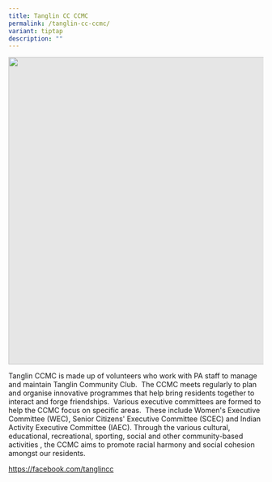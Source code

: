 ```yaml
---
title: Tanglin CC CCMC
permalink: /tanglin-cc-ccmc/
variant: tiptap
description: ""
---
```

<p></p>
<div class="isomer-image-wrapper">
<img style="display: block;-webkit-user-select: none;margin: auto;cursor: zoom-in;background-color: hsl(0, 0%, 90%);transition: background-color 300ms;" height="607" width="914" src="https://uploads-ssl.webflow.com/60f4a4872dd5b71d47df606a/64f705e58446e75f7b986cec_25%20%26%2026%20July%202022(7).jpg">
</div>
<p>Tanglin CCMC is made up of volunteers who work with PA staff to manage
and maintain Tanglin Community Club. &nbsp;The CCMC meets regularly to
plan and organise innovative programmes that help bring residents together
to interact and forge friendships. &nbsp;Various executive committees are
formed to help the CCMC focus on specific areas. &nbsp;These include Women's
Executive Committee (WEC), Senior Citizens' Executive Committee (SCEC)
and Indian Activity Executive Committee (IAEC). Through the various cultural,
educational, recreational, sporting, social and other community-based activities
, the CCMC aims to promote racial harmony and social cohesion amongst our
residents.</p>
<p><a href="https://facebook.com/tanglincc" rel="noopener noreferrer nofollow" target="_blank">https://facebook.com/tanglincc</a>
</p>
